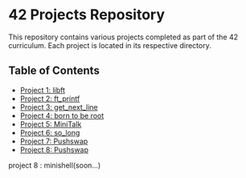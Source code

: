 # 42 Projects Repository

This repository contains various projects completed as part of the 42 curriculum. Each project is located in its respective directory.

## Table of Contents
- [Project 1: libft](./1337Libft)
- [Project 2: ft_printf](./ft_printf)
- [Project 3: get_next_line](./GNL)
- [Project 4: born to be root](./Born2BeRoot)
- [Project 5: MiniTalk ](./MiniTalk)
- [Project 6: so_long ](./so_long)
- [Project 7: Pushswap](./pushswap)
- [Project 8: Pushswap](./MiniShell)


project 8 : minishell(soon...)
